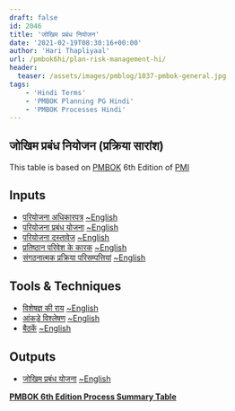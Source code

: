 ```yaml
---
draft: false
id: 2046   
title: 'जोखिम प्रबंध नियोजन'
date: '2021-02-19T08:30:16+00:00'
author: 'Hari Thapliyaal'
url: /pmbok6hi/plan-risk-management-hi/
header:
  teaser: /assets/images/pmblog/1037-pmbok-general.jpg
tags:
    - 'Hindi Terms'
    - 'PMBOK Planning PG Hindi'
    - 'PMBOK Processes Hindi'
---
```


## जोखिम प्रबंध नियोजन (प्रक्रिया सारांश)

This table is based on [PMBOK](https://www.pmi.org/pmbok-guide-standards) 6th Edition of [PMI](https:/www.pmi.org)

## Inputs

- [परियोजना अधिकारपत्र](/pmbok6hi/project-charter-hi) [~English](/pmbok6/Project-Charter)
- [परियोजना प्रबंध योजना](/pmbok6hi/project-management-plan-hi) [~English](/pmbok6/Project-Management-Plan)
- [परियोजना दस्तावेज](/pmbok6hi/project-documents-hi) [~English](/pmbok6/Project-Documents)
- [प्रतिष्ठान परिवेश के कारक](/pmbok6hi/enterprise-environmental-factors-hi) [~English](/pmbok6/Enterprise-Environmental-Factors)
- [संगठनात्मक प्रक्रिया परिसम्पत्तियां](/pmbok6hi/organizational-process-assets-hi) [~English](/pmbok6/Organizational-Process-Assets)

## Tools &amp; Techniques

- [विशेषज्ञ की राय](/pmbok6hi/expert-judgement-hi) [~English](/pmbok6/Expert-Judgement)
- [आंकड़े विश्लेषण](/pmbok6hi/data-analysis-hi) [~English](/pmbok6/Data-Analysis)
- [बैठकें](/pmbok6hi/meetings-hi) [~English](/pmbok6/Meetings)

## Outputs

- [जोखिम प्रबंध योजना](/pmbok6hi/risk-management-plan-hi) [~English](/pmbok6/Risk-Management-Plan)

**[PMBOK 6th Edition Process Summary Table](process-groups-and-processes-in-pmbok6/)**